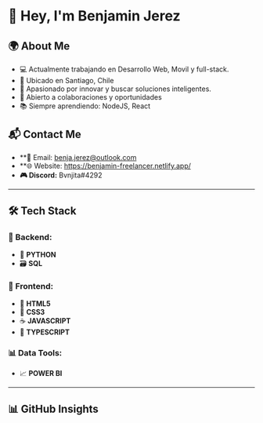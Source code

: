 # 🔑 Hey, I'm Benjamin Jerez

## 🌍 About Me
- 💻 Actualmente trabajando en Desarrollo Web, Movil y full-stack.
- 📍 Ubicado en Santiago, Chile
- 🚀 Apasionado por innovar y buscar soluciones inteligentes.
- 🤝 Abierto a colaboraciones y oportunidades
- 📚 Siempre aprendiendo: NodeJS, React

## 📬 Contact Me
- **📩 Email: benja.jerez@outlook.com 
- **🌐 Website: https://benjamin-freelancer.netlify.app/
- **🎮 Discord:** Bvnjita#4292  

---

## 🛠️ Tech Stack  
### 🔧 Backend:  
- 🐍 **PYTHON**  
- 🗃️ **SQL**  

### 🎨 Frontend:  
- 📄 **HTML5**  
- 🎨 **CSS3**  
- ☕ **JAVASCRIPT**  
- 🔷 **TYPESCRIPT**  

### 📊 Data Tools:  
- 📈 **POWER BI**  

---

## 📊 GitHub Insights  
